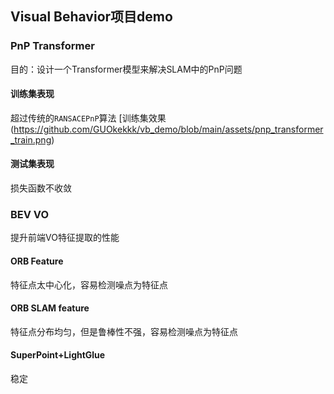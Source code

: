 ## Visual Behavior项目demo
### PnP Transformer
目的：设计一个Transformer模型来解决SLAM中的PnP问题
#### 训练集表现
超过传统的`RANSACEPnP`算法
[训练集效果(https://github.com/GUOkekkk/vb_demo/blob/main/assets/pnp_transformer_train.png)
#### 测试集表现
损失函数不收敛

### BEV VO
提升前端VO特征提取的性能
#### ORB Feature
特征点太中心化，容易检测噪点为特征点
#### ORB SLAM feature
特征点分布均匀，但是鲁棒性不强，容易检测噪点为特征点
#### SuperPoint+LightGlue
稳定
